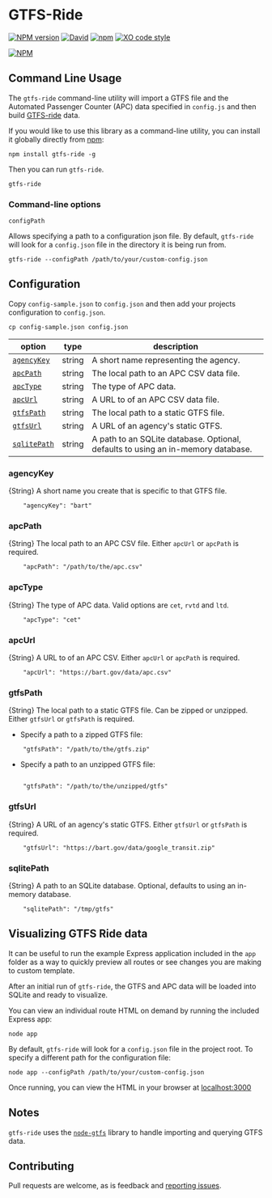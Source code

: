 
# GTFS-Ride

[![NPM version](https://img.shields.io/npm/v/gtfs-ride.svg?style=flat)](https://www.npmjs.com/package/gtfs-ride)
[![David](https://img.shields.io/david/blinktaginc/gtfs-ride.svg)]()
[![npm](https://img.shields.io/npm/dm/gtfs-ride.svg?style=flat)]()
[![XO code style](https://img.shields.io/badge/code_style-XO-5ed9c7.svg)](https://github.com/sindresorhus/xo)

[![NPM](https://nodei.co/npm/gtfs-ride.png?downloads=true)](https://nodei.co/npm/gtfs-ride/)


## Command Line Usage

The `gtfs-ride` command-line utility will import a GTFS file and the Automated Passenger Counter (APC) data specified in `config.js` and then build [GTFS-ride](https://www.gtfs-ride.org) data.

If you would like to use this library as a command-line utility, you can install it globally directly from [npm](https://npmjs.org):

    npm install gtfs-ride -g

Then you can run `gtfs-ride`.

    gtfs-ride

### Command-line options

`configPath`

Allows specifying a path to a configuration json file. By default, `gtfs-ride` will look for a `config.json` file in the directory it is being run from.

    gtfs-ride --configPath /path/to/your/custom-config.json

## Configuration

Copy `config-sample.json` to `config.json` and then add your projects configuration to `config.json`.

    cp config-sample.json config.json

| option | type | description |
| ------ | ---- | ----------- |
| [`agencyKey`](#agencykey) | string | A short name representing the agency. |
| [`apcPath`](#apcpath) | string | The local path to an APC CSV data file. |
| [`apcType`](#apctype) | string | The type of APC data. |
| [`apcUrl`](#apcurl) | string | A URL to of an APC CSV data file. |
| [`gtfsPath`](#gtfspath) | string | The local path to a static GTFS file. |
| [`gtfsUrl`](#gtfsurl) | string | A URL of an agency's static GTFS. |
| [`sqlitePath`](#sqlitepath) | string | A path to an SQLite database. Optional, defaults to using an in-memory database. |


### agencyKey 

{String} A short name you create that is specific to that GTFS file.

```
    "agencyKey": "bart"
```

### apcPath

{String} The local path to an APC CSV file. Either `apcUrl` or `apcPath` is required.

```
    "apcPath": "/path/to/the/apc.csv"
```

### apcType

{String} The type of APC data. Valid options are `cet`, `rvtd` and `ltd`.

```
    "apcType": "cet"
```


### apcUrl

{String} A URL to of an APC CSV. Either `apcUrl` or `apcPath` is required.

```
    "apcUrl": "https://bart.gov/data/apc.csv"
```

### gtfsPath

{String} The local path to a static GTFS file. Can be zipped or unzipped. Either `gtfsUrl` or `gtfsPath` is required.

* Specify a path to a zipped GTFS file:
```
    "gtfsPath": "/path/to/the/gtfs.zip"
```
* Specify a path to an unzipped GTFS file:
```

    "gtfsPath": "/path/to/the/unzipped/gtfs"
```

### gtfsUrl

{String} A URL of an agency's static GTFS. Either `gtfsUrl` or `gtfsPath` is required.

```
    "gtfsUrl": "https://bart.gov/data/google_transit.zip"
```

### sqlitePath

{String} A path to an SQLite database. Optional, defaults to using an in-memory database.

```
    "sqlitePath": "/tmp/gtfs"
```

## Visualizing GTFS Ride data

It can be useful to run the example Express application included in the `app` folder as a way to quickly preview all routes or see changes you are making to custom template.

After an initial run of `gtfs-ride`, the GTFS and APC data will be loaded into SQLite and ready to visualize.

You can view an individual route HTML on demand by running the included Express app:

    node app

By default, `gtfs-ride` will look for a `config.json` file in the project root. To specify a different path for the configuration file:

    node app --configPath /path/to/your/custom-config.json

Once running, you can view the HTML in your browser at [localhost:3000](http://localhost:3000)


## Notes

`gtfs-ride` uses the [`node-gtfs`](https://github.com/blinktaginc/node-gtfs) library to handle importing and querying GTFS data.

## Contributing

Pull requests are welcome, as is feedback and [reporting issues](https://github.com/blinktaginc/gtfs-ride/issues).
